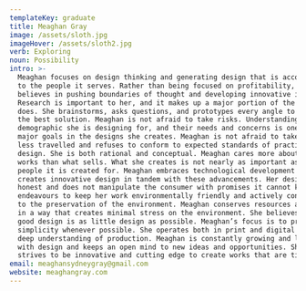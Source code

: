 ```yaml
---
templateKey: graduate
title: Meaghan Gray
image: /assets/sloth.jpg
imageHover: /assets/sloth2.jpg
verb: Exploring
noun: Possibility
intro: >-
  Meaghan focuses on design thinking and generating design that is accommodating
  to the people it serves. Rather than being focused on profitability, Meaghan
  believes in pushing boundaries of thought and developing innovative ideas.
  Research is important to her, and it makes up a major portion of the work she
  does. She brainstorms, asks questions, and prototypes every angle to achieve
  the best solution. Meaghan is not afraid to take risks. Understanding the
  demographic she is designing for, and their needs and concerns is one of her
  major goals in the designs she creates. Meaghan is not afraid to take the path
  less travelled and refuses to conform to expected standards of practice in
  design. She is both rational and conceptual. Meaghan cares more about what
  works than what sells. What she creates is not nearly as important as the
  people it is created for. Meaghan embraces technological development and
  creates innovative design in tandem with these advancements. Her design is
  honest and does not manipulate the consumer with promises it cannot keep. She
  endeavours to keep her work environmentally friendly and actively contributes
  to the preservation of the environment. Meaghan conserves resources and works
  in a way that creates minimal stress on the environment. She believes that
  good design is as little design as possible. Meaghan’s focus is to provide
  simplicity whenever possible. She operates both in print and digital and has a
  deep understanding of production. Meaghan is constantly growing and learning
  with design and keeps an open mind to new ideas and opportunities. She always
  strives to be innovative and cutting edge to create works that are timeless.
email: meaghansydneygray@gmail.com
website: meaghangray.com
---
```


